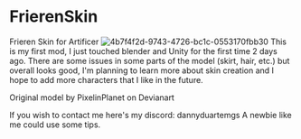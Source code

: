 # FrierenSkin
Frieren Skin for Artificer
![4b7f4f2d-9743-4726-bc1c-0553170fbb30](https://github.com/dannyduartemgs/FrierenSkin/assets/165226477/f30f94a8-4b41-48b1-bddc-7237971c313e)
This is my first mod, I just touched blender and Unity for the first time 2 days ago. 
There are some issues in some parts of the model (skirt, hair, etc.) but overall looks good, I'm planning to learn more about skin creation and I
hope to add more characters that I like in the future. 

Original model by PixelinPlanet on Devianart

If you wish to contact me here's my discord: dannyduartemgs 
A newbie like me could use some tips. 
